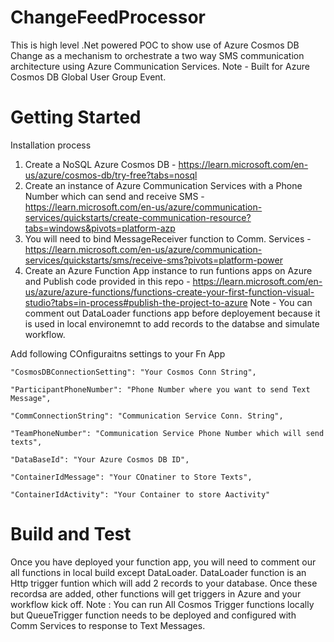 # ChangeFeedProcessor
This is high level .Net powered POC to show use of Azure Cosmos DB Change as a mechanism to orchestrate a two way SMS communication architecture using Azure Communication Services. Note - Built for Azure Cosmos DB Global User Group Event.
# Getting Started

Installation process
1. Create a NoSQL Azure Cosmos DB - https://learn.microsoft.com/en-us/azure/cosmos-db/try-free?tabs=nosql
2. Create an instance of Azure Communication Services with a Phone Number which can send and receive SMS - https://learn.microsoft.com/en-us/azure/communication-services/quickstarts/create-communication-resource?tabs=windows&pivots=platform-azp
3. You will need to bind MessageReceiver function to Comm. Services - https://learn.microsoft.com/en-us/azure/communication-services/quickstarts/sms/receive-sms?pivots=platform-power
4. Create an Azure Function App instance to run funtions apps on Azure and Publish code provided in this repo - https://learn.microsoft.com/en-us/azure/azure-functions/functions-create-your-first-function-visual-studio?tabs=in-process#publish-the-project-to-azure
Note - You can comment out DataLoader functions app before deployement because it is used in local environemnt to add records to the databse and simulate workflow.

Add following COnfiguraitns settings to your Fn App 

    "CosmosDBConnectionSetting": "Your Cosmos Conn String",
    
    "ParticipantPhoneNumber": "Phone Number where you want to send Text Message",
    
    "CommConnectionString": "Communication Service Conn. String",
    
    "TeamPhoneNumber": "Communication Service Phone Number which will send texts",
    
    "DataBaseId": "Your Azure Cosmos DB ID",
    
    "ContainerIdMessage": "Your COnatiner to Store Texts",
    
    "ContainerIdActivity": "Your Container to store Aactivity"
    


# Build and Test
Once you have deployed your function app, you will need to comment our all functions in local build except DataLoader.
DataLoader function is an Http trigger funtion which will add 2 records to your database. Once these recordsa are added, other functions will get triggers in Azure and your workflow kick off.
Note : You can run All Cosmos Trigger functions locally but QueueTrigger function needs to be deployed and configured with Comm Services to response to Text Messages.
